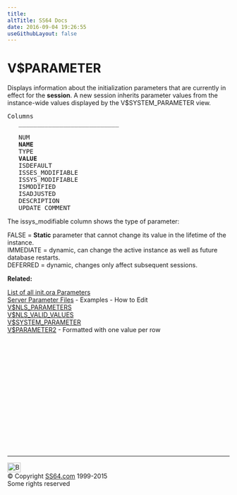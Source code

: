 ```yaml
---
title:
altTitle: SS64 Docs
date: 2016-09-04 19:26:55
useGithubLayout: false
---
```

<!-- #BeginLibraryItem "/Library/head_orav.lbi" --><!-- #EndLibraryItem --><h1>V$PARAMETER </h1>  
 <p> 
Displays information about the initialization parameters that are currently in effect for the <b>session</b>. A new session inherits parameter values from the instance-wide values displayed by the V$SYSTEM_PARAMETER view.</p> 
 
<pre>Columns
   ___________________________
 
   NUM
   <b>NAME</b>
   TYPE
   <b>VALUE</b>
   ISDEFAULT
   ISSES_MODIFIABLE
   ISSYS_MODIFIABLE
   ISMODIFIED
   ISADJUSTED
   DESCRIPTION
   UPDATE_COMMENT</pre>
<p>The issys_modifiable column shows the type of parameter: </p>
<p><span class="code">FALSE</span> = <b>Static</b> parameter that cannot change its value in the lifetime of the instance. <br>
<span class="code">IMMEDIATE</span> = dynamic, can change the active instance as well as future database restarts. <br>
<span class="code">DEFERRED</span> = dynamic, changes only affect subsequent sessions.</p>
<p><b>Related:</b></p>
<p><a href="../ora/syntax-initora.html">List of all init.ora Parameters</a>
<br>
<a href="../ora/syntax-parameters.html">Server Parameter Files</a> - Examples - How to Edit <br>
<a href="V$NLS_PARAMETERS.html">V$NLS_PARAMETERS</a> <br>
<a href="V$NLS_VALID_VALUES.html">V$NLS_VALID_VALUES</a> <br>
<a href="V$SYSTEM_PARAMETER.html">V$SYSTEM_PARAMETER</a> <br>
<a href="V$PARAMETER2.html">V$PARAMETER2</a>  - Formatted with one value per row</p><!-- #BeginLibraryItem "/Library/foot_orad.lbi" --><p>
<!-- oracle-footer -->
<ins class="adsbygoogle" style="display:inline-block;width:300px;height:250px" data-ad-client="ca-pub-6140977852749469" data-ad-slot="4275490898"></ins>
<script>
(adsbygoogle = window.adsbygoogle || []).push({});
</script></p>
<hr>
<div id="bl" class="footer"><a href="V$PARAMETER.html#"><img src="../images/top.png" width="30" height="22" alt="Back to the Top"></a></div>
<div id="br" class="footer, tagline">© Copyright <a href="../index.html">SS64.com</a> 1999-2015<br>
Some rights reserved</div>
<!-- #EndLibraryItem -->

